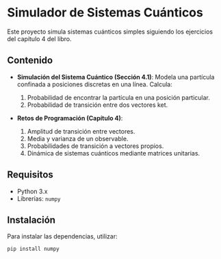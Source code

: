 # Simulador de Sistemas Cuánticos

Este proyecto simula sistemas cuánticos simples siguiendo los ejercicios del capítulo 4 del libro.

## Contenido

- **Simulación del Sistema Cuántico (Sección 4.1)**: Modela una partícula confinada a posiciones discretas en una línea. Calcula:
    1. Probabilidad de encontrar la partícula en una posición particular.
    2. Probabilidad de transición entre dos vectores ket.

- **Retos de Programación (Capítulo 4)**:
    1. Amplitud de transición entre vectores.
    2. Media y varianza de un observable.
    3. Probabilidades de transición a vectores propios.
    4. Dinámica de sistemas cuánticos mediante matrices unitarias.

## Requisitos

- Python 3.x
- Librerías: `numpy`

## Instalación

Para instalar las dependencias, utilizar:

```bash
pip install numpy
